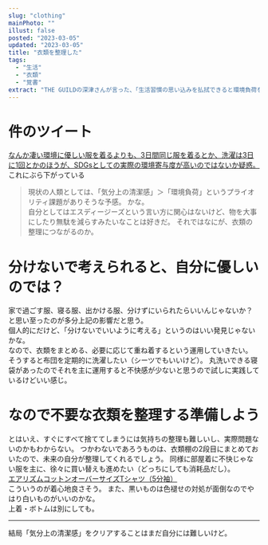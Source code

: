 ```yaml
---
slug: "clothing"
mainPhoto: ""
illust: false
posted: "2023-03-05"
updated: "2023-03-05"
title: "衣類を整理した"
tags:
  - "生活"
  - "衣類"
  - "覚書"
extract: "THE GUILDの深津さんが言った、「生活習慣の思い込みを払拭できると環境負荷を減らせられる」的なことに影響された。"
---
```

# 件のツイート

[なんか凄い環境に優しい服を着るよりも、3日間同じ服を着るとか、洗濯は3日に1回とかのほうが、SDGsとしての実際の環境寄与度が高いのではないか疑惑。](https://twitter.com/fladdict/status/1480786201657622531)  
これにぶら下がっている  
>現状の人類としては、「気分上の清潔感」＞「環境負荷」というプライオリティ課題がありそうな予感。
かな。  
自分としてはエスディージーズという言い方に関心はないけど、物を大事にしたり無駄を減らすみたいなことは好きだ。
それではなにが、衣類の整理につながるのか。  

# 分けないで考えられると、自分に優しいのでは？

家で過ごす服、寝る服、出かける服、分けずにいられたらいいんじゃないか？と思い至ったのが多分上記の影響だと思う。  
個人的にだけど、「分けないでいいように考える」というのはいい発見じゃないかな。  
なので、衣類をまとめる、必要に応じて重ね着するという運用していきたい。  
そうすると布団を定期的に洗濯したい（シーツでもいいけど）。
丸洗いできる寝袋があったのでそれを主に運用すると不快感が少ないと思うので試しに実践しているけどいい感じ。

# なので不要な衣類を整理する準備しよう

とはいえ、すぐにすべて捨ててしまうには気持ちの整理も難しいし、実際問題ないのかもわからない。
つかわないであろうものは、衣類棚の2段目にまとめておいたので、未来の自分が整理してくれるでしょう。
同様に部屋着に不快じゃない服を主に、徐々に買い替えも進めたい（どっちにしても消耗品だし）。  
[エアリズムコットンオーバーサイズTシャツ（5分袖）](エアリズムコットンオーバーサイズTシャツ（5分袖）)  
こういうのが着心地良さそう。
また、黒いものは色褪せの対処が面倒なのでやはり白いものがいいのかな。  
上着・ボトムは別にしても。  

---

結局「気分上の清潔感」をクリアすることはまだ自分には難しいけど。